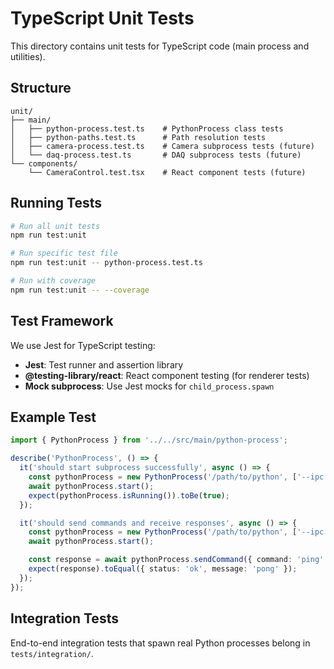 # TypeScript Unit Tests

This directory contains unit tests for TypeScript code (main process and utilities).

## Structure

```
unit/
├── main/
│   ├── python-process.test.ts    # PythonProcess class tests
│   ├── python-paths.test.ts      # Path resolution tests
│   ├── camera-process.test.ts    # Camera subprocess tests (future)
│   └── daq-process.test.ts       # DAQ subprocess tests (future)
└── components/
    └── CameraControl.test.tsx    # React component tests (future)
```

## Running Tests

```bash
# Run all unit tests
npm run test:unit

# Run specific test file
npm run test:unit -- python-process.test.ts

# Run with coverage
npm run test:unit -- --coverage
```

## Test Framework

We use Jest for TypeScript testing:

- **Jest**: Test runner and assertion library
- **@testing-library/react**: React component testing (for renderer tests)
- **Mock subprocess**: Use Jest mocks for `child_process.spawn`

## Example Test

```typescript
import { PythonProcess } from '../../src/main/python-process';

describe('PythonProcess', () => {
  it('should start subprocess successfully', async () => {
    const pythonProcess = new PythonProcess('/path/to/python', ['--ipc']);
    await pythonProcess.start();
    expect(pythonProcess.isRunning()).toBe(true);
  });

  it('should send commands and receive responses', async () => {
    const pythonProcess = new PythonProcess('/path/to/python', ['--ipc']);
    await pythonProcess.start();

    const response = await pythonProcess.sendCommand({ command: 'ping' });
    expect(response).toEqual({ status: 'ok', message: 'pong' });
  });
});
```

## Integration Tests

End-to-end integration tests that spawn real Python processes belong in `tests/integration/`.
